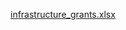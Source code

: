 [infrastructure_grants.xlsx](https://github.com/user-attachments/files/22259980/infrastructure_grants.xlsx)


